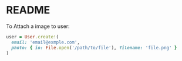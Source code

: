 # README

To Attach a image to user:

```ruby
user = User.create!(
  email: 'email@exmple.com',
  photo: { io: File.open('/path/to/file'), filename: 'file.png' }
)
```
